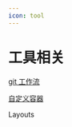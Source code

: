 ```yaml
---
icon: tool
---
```


# 工具相关

[git 工作流](https://docs.github.com/cn/actions/using-workflows/about-workflows)

[自定义容器](https://v2.vuepress.vuejs.org/zh/reference/default-theme/markdown.html#%E8%87%AA%E5%AE%9A%E4%B9%89%E5%AE%B9%E5%99%A8)

<Demo />
Layouts
<Comment />
<!-- https://wujun234.com/ -->
<!-- https://docs.shanyuhai.top/ -->

<!-- Vite 和 TypeScript 带你从零打造一个属于自己的 Vue3 组件库
https://www.51cto.com/article/715946.html
 -->
